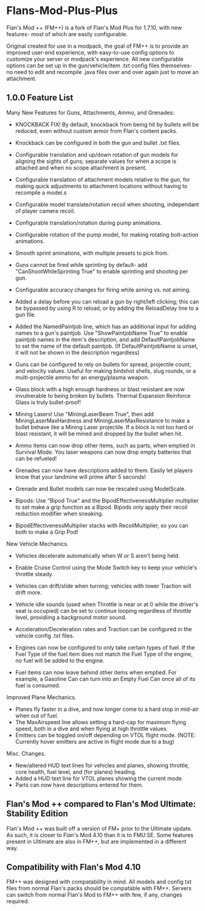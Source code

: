 # Flans-Mod-Plus-Plus
Flan's Mod ++ (FM++) is a fork of Flan's Mod Plus for 1.7.10, with new features- most of which are easily configurable.

Original created for use in a modpack, the goal of FM++ is to provide an improved user-end experience, with easy-to-use config options to customize your server or modpack's experience.  All new configurable options can be set up in the gun/vehicle/item .txt config files themselves- no need to edit and recompile .java files over and over again just to move an attachment.


1.0.0 Feature List
------------

Many New Features for Guns, Attachments, Ammo, and Grenades:

* KNOCKBACK FIX!  By default, knockback from being hit by bullets will be reduced, even without custom armor from Flan's content packs.
* Knockback can be configured in both the gun and bullet .txt files.

* Configurable translation and up/down rotation of gun models for aligning the sights of guns; separate values for when a scope is attached and when no scope attachment is present.
* Configurable translation of attachment models relative to the gun, for making quick adjustments to attachment locations without having to recompile a model.s

* Configurable model translate/rotation recoil when shooting, independant of player camera recoil.
* Configurable translation/rotation during pump animations.
* Configurable rotation of the pump model, for making rotating bolt-action animations.
* Smooth sprint animations, with multiple presets to pick from.
* Guns cannot be fired while sprinting by default- add "CanShootWhileSprinting True" to enable sprinting and shooting per gun. 
* Configurable accuracy changes for firing while aiming vs. not aiming.
* Added a delay before you can reload a gun by right/left clicking; this can be bypassed by using R to reload, or by adding the ReloadDelay line to a gun file.
* Added the NamedPaintjob line, which has an additional input for adding names to a gun's paintjob.  Use "ShowPaintjobName True" to enable paintjob names in the item's description, and add DefaultPaintjobName to set the name of the default paintjob. (If DefaultPaintjobName is unset, it will not be shown in the description regardless)

* Guns can be configured to rely on bullets for spread, projectile count, and velocity values.  Useful for making birdshot shells, slug rounds, or a multi-projectile ammo for an energy/plasma weapon.
* Glass block with a high enough hardness or blast resistant are now invulnerable to being broken by bullets.  Thermal Expansion Reinforce Glass is truly bullet-proof!
* Mining Lasers! Use "MiningLaserBeam True", then add MiningLaserMaxHardness and MiningLaserMaxResistance to make a bullet behave like a Mining Laser projectile.  If a block is not too hard or blast resistant, it will be mined and dropped by the bullet when hit.
* Ammo items can now drop other items, such as parts, when emptied in Survival Mode.  You laser weapons can now drop empty batteries that can be refueled!

* Grenades can now have descriptions added to them. Easily let players know that your landmine will prime after 5 seconds!
* Grenade and Bullet models can now be rescaled using ModelScale.

* Bipods: Use "Bipod True" and the BipodEffectivenessMultiplier multiplier to set make a grip function as a Bipod.  Bipods only apply their recoil reduction modifier when sneaking.
* BipodEffectivenessMultiplier stacks with RecoilMultiplier, so you can both to make a Grip Pod!


New Vehicle Mechanics.
* Vehicles decelerate automatically when W or S aren't being held.
* Enable Cruise Control using the Mode Switch key to keep your vehicle's throttle steady.
* Vehicles can drift/slide when turning; vehicles with lower Traction will drift more.
* Vehicle idle sounds (used when Throttle is near or at 0 while the driver's seat is occupied) can be set to continue looping regardless of throttle level, providiing a background motor sound.
* Acceleration/Deceleration rates and Traction can be configured in the vehicle config .txt files.

* Engines can now be configured to only take certain types of fuel.  If the Fuel Type of the fuel item does not match the Fuel Type of the engine, no fuel will be added to the engine.
* Fuel items can now leave behind other items when emptied.  For example, a Gasoline Can can turn into an Empty Fuel Can once all of its fuel is consumed.


Improved Plane Mechanics.
* Planes fly faster in a dive, and now longer come to a hard stop in mid-air when out of fuel.
* The MaxAirspeed line allows setting a hard-cap for maximum flying speed, both in a dive and when flying at high throttle values.
* Emitters can be toggled on/off depending on VTOL flight mode. (NOTE: Currently hover emitters are active in flight mode due to a bug)


Misc. Changes.
* New/altered HUD text lines for vehicles and planes, showing throttle, core health, fuel level, and (for planes) heading.
* Added a HUD text line for VTOL planes showing the current mode.
* Parts can now have descriptions entered for them.



Flan's Mod ++ compared to Flan's Mod Ultimate: Stability Edition
-------------------------------------------------------------------------
Flan's Mod ++ was built off a version of FM+ prior to the Ultimate update.  As such, it is closer to Flan's Mod 4.10 than it is to FMU:SE.  Some features present in Ultimate are also in FM++, but are implemented in a different way.

Compatibility with Flan's Mod 4.10
----------------------------------
FM++ was designed with compatability in mind.  All models and config txt files from normal Flan's packs should be compatable with FM++.  Servers can switch from normal Flan's Mod to FM++ with few, if any, changes required.
